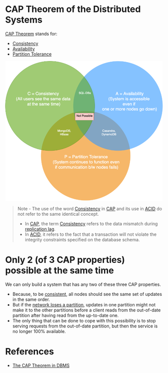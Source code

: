 # CAP Theorem of the Distributed Systems

[CAP Theorem](https://www.geeksforgeeks.org/the-cap-theorem-in-dbms/) stands for:
- [Consistency](../Consistency&Replication/Readme.md)
- [Availability](../../7_PropertiesDistributedSystem/Reliability/HighAvailability.md)
- [Partition Tolerance](NetworkPartition.md)

![img.png](assets/CAP_Theorem.drawio.png)

> Note - The use of the word [Consistency](../Consistency&Replication/Readme.md) in [CAP]() and its use in [ACID](../ACIDTransactions/Readme.md) do not refer to the same identical concept.
> - In [CAP](), the term [Consistency](../Consistency&Replication/Readme.md) refers to the data mismatch during [replication lag](../Consistency&Replication/Replication.md).
> - In [ACID](../ACIDTransactions/Readme.md), it refers to the fact that a transaction will not violate the integrity constraints specified on the database schema.

# Only 2 (of 3 CAP properties) possible at the same time
We can only build a system that has any two of these three CAP properties.
- Because, to be [consistent](../Consistency&Replication/Readme.md), all nodes should see the same set of updates in the same order.
- But if the [network loses a partition](NetworkPartition.md), updates in one partition might not make it to the other partitions before a client reads from the out-of-date partition after having read from the up-to-date one.
- The only thing that can be done to cope with this possibility is to stop serving requests from the out-of-date partition, but then the service is no longer 100% available.

# References
- [The CAP Theorem in DBMS](https://www.geeksforgeeks.org/the-cap-theorem-in-dbms/)